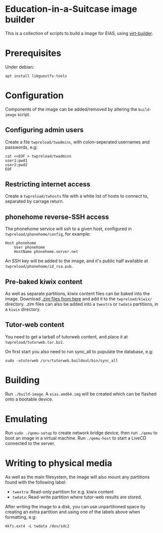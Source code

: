# Education-in-a-Suitcase image builder

This is a collection of scripts to build a image for EIAS, using
[virt-builder](https://developer.fedoraproject.org/tools/virt-builder/about.html).

# Prerequisites

Under debian:

    apt install libguestfs-tools

# Configuration

Components of the image can be added/removed by altering the ``build-image`` script.

## Configuring admin users

Create a file ``twpreload/twadmins``, with colon-seperated usernames and passwords, e.g:

```
cat <<EOF > twpreload/twadmins
user1:pwd1
user2:pwd2
EOF
```

## Restricting internet access

Create a ``twpreload/twhosts`` file with a white list of hosts to connect to, separated by carrage return.

## phonehome reverse-SSH access

The phonehome service will ssh to a given host, configured in ``twpreload/phonehome/config``, for example:

```
Host phonehome
    User phonehome
    HostName phonehome.server.net
```

An SSH key will be added to the image, and it's public half available at ``twpreload/phonehome/id_rsa.pub``.

## Pre-baked kiwix content

As well as separate partitions, kiwix content files can be baked into the image.
Download [.zim files from here](https://wiki.kiwix.org/wiki/Content_in_all_languages) and add it to the
``twpreload/kiwix/`` directory. .zim files can also be added into a ``twextra``
or ``twdata`` partitions, in a ``kiwix`` directory.

## Tutor-web content

You need to get a tarball of tutorweb content, and place it at ``twpreload/tutorweb.tar.bz2``.

On first start you also need to run sync_all to populate the database, e.g:

    sudo -ututorweb /srv/tutorweb.buildout/bin/sync_all

# Building

Run ``./build-image``. A ``eias.amd64.img`` will be created which can be flashed onto a bootable device.

# Emulating

Run ``sudo ./qemu-setup`` to create network bridge device, then run ``./qemu``
to boot an image in a virtual machine. Run ``./qemu-host`` to start a LiveCD
connected to the server.

# Writing to physical media

As well as the main filesystem, the image will also mount any partitions found
with the following label:

* ``twextra``: Read-only partition for e.g. kiwix content
* ``twdata``: Read-write partition where tutor-web results are stored.

After writing the image to a disk, you can use unpartitioned space by creating
an extra partition and using one of the labels above when formatting, e.g:

    mkfs.ext4 -L twdata /dev/sdc2
